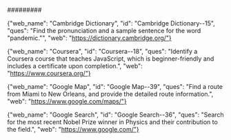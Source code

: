 
######### 


{"web_name": "Cambridge Dictionary", "id": "Cambridge Dictionary--15", "ques": "Find the pronunciation and a sample sentence for the word \"pandemic.\"", "web": "https://dictionary.cambridge.org/"}

{"web_name": "Coursera", "id": "Coursera--18", "ques": "Identify a Coursera course that teaches JavaScript, which is beginner-friendly and includes a certificate upon completion.", "web": "https://www.coursera.org/"}

{"web_name": "Google Map", "id": "Google Map--39", "ques": "Find a route from Miami to New Orleans, and provide the detailed route information.", "web": "https://www.google.com/maps/"}

{"web_name": "Google Search", "id": "Google Search--36", "ques": "Search for the most recent Nobel Prize winner in Physics and their contribution to the field.", "web": "https://www.google.com/"}

